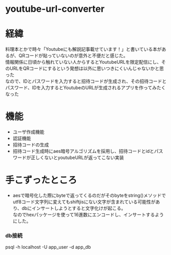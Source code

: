 # youtube-url-converter

# 経緯
料理本とかで時々「Youtubeにも解説記事載せています！」と書いている本があるが、QRコードが貼っていないのが意外と不便だと感じた。<br/>
情報関係に日頃から触れていない人からするとYoutubeURLを限定配信にし、そのURLをQRコードにするという発想は以外に思いつきにくいんじゃないかと思った<br/>
なので、IDとパスワードを入力すると招待コードが生成され、その招待コードとパスワード、IDを入力するとYoutubeのURLが生成されるアプリを作ってみたくなった<br/>

# 機能
- ユーザ作成機能
- 認証機能
- 招待コードの生成
- 招待コード生成時にaes暗号アルゴリズムを採用し、招待コードとidとパスワードが正しくないとyoutubeURLが返ってこない実装

# 手こずったところ
- aesで暗号化した際にbyteで返ってくるのだがそのbyteをstring()メソッドでutf8コード文字列に変えてもshiftjisにない文字が含まれている可能性があり、dbにインサートしようとすると文字化けが起こる。<br/>
なのでhexパッケージを使って16進数にエンコードし、インサートするようにした。

### db接続
psql -h localhost -U app_user -d app_db